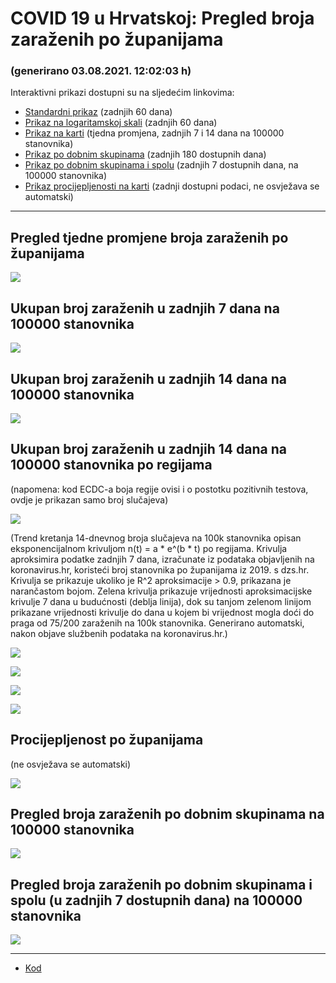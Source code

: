 # COVID 19 u Hrvatskoj: Pregled broja zaraženih po županijama

### (generirano 03.08.2021. 12:02:03 h)

Interaktivni prikazi dostupni su na sljedećim linkovima:

- [Standardni prikaz](html/index.html) (zadnjih 60 dana)
- [Prikaz na logaritamskoj skali](html/index_log.html) (zadnjih 60 dana)
- [Prikaz na karti](html/index_map.html) (tjedna promjena, zadnjih 7 i 14 dana na 100000 stanovnika)
- [Prikaz po dobnim skupinama](html/index_per_age.html) (zadnjih 180 dostupnih dana)
- [Prikaz po dobnim skupinama i spolu](html/index_pyramid.html) (zadnjih 7 dostupnih dana, na 100000 stanovnika)
- [Prikaz procijepljenosti na karti](html/index_vaccination.html) (zadnji dostupni podaci, ne osvježava se automatski)

-----

## Pregled tjedne promjene broja zaraženih po županijama

![](img/2021_08_02_map.png)

## Ukupan broj zaraženih u zadnjih 7 dana na 100000 stanovnika

![](img/2021_08_02_map_7_day_per_100k.png)

## Ukupan broj zaraženih u zadnjih 14 dana na 100000 stanovnika

![](img/2021_08_02_map_14_day_per_100k.png)

## Ukupan broj zaraženih u zadnjih 14 dana na 100000 stanovnika po regijama

(napomena: kod ECDC-a boja regije ovisi i o postotku pozitivnih testova, ovdje je prikazan samo broj slučajeva)

![](img/2021_08_02_map_14_day_per_100k_region.png)

(Trend kretanja 14-dnevnog broja slučajeva na 100k stanovnika opisan eksponencijalnom krivuljom n(t) = a * e^(b * t) po regijama. Krivulja aproksimira podatke zadnjih 7 dana, izračunate iz podataka objavljenih na koronavirus.hr, koristeći broj stanovnika po županijama iz 2019. s dzs.hr. Krivulja se prikazuje ukoliko je R^2 aproksimacije > 0.9, prikazana je narančastom bojom. Zelena krivulja prikazuje vrijednosti aproksimacijske krivulje 7 dana u budućnosti (deblja linija), dok su tanjom zelenom linijom prikazane vrijednosti krivulje do dana u kojem bi vrijednost mogla doći do praga od 75/200 zaraženih na 100k stanovnika. Generirano automatski, nakon objave službenih podataka na koronavirus.hr.)

![](img/2021_08_02_current_Jadranska_Hrvatska.png)

![](img/2021_08_02_current_Panonska_Hrvatska.png)

![](img/2021_08_02_current_Grad_Zagreb.png)

![](img/2021_08_02_current_Sjeverna_Hrvatska.png)

## Procijepljenost po županijama

(ne osvježava se automatski)

![](img/2021_08_02_vaccination.png)

## Pregled broja zaraženih po dobnim skupinama na 100000 stanovnika

![](img/2021_08_02_per_age_group.png)

## Pregled broja zaraženih po dobnim skupinama i spolu (u zadnjih 7 dostupnih dana) na 100000 stanovnika

![](img/2021_08_02_pyramid.png)

-----

- [Kod](https://github.com/ppalasek/covid_plots_croatia)


